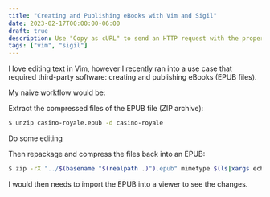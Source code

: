 ```yaml
---
title: "Creating and Publishing eBooks with Vim and Sigil"
date: 2023-02-17T00:00:00-06:00
draft: true
description: Use "Copy as cURL" to send an HTTP request with the proper headers.
tags: ["vim", "sigil"]
---
```


I love editing text in Vim, however I recently ran into a use case that required third-party software: creating and publishing eBooks (EPUB files).

My naive workflow would be:

Extract the compressed files of the EPUB file (ZIP archive):

```bash
$ unzip casino-royale.epub -d casino-royale
```

Do some editing

Then repackage and compress the files back into an EPUB:

```bash
$ zip -rX "../$(basename "$(realpath .)").epub" mimetype $(ls|xargs echo|sed 's/mimetype//g')
```

I would then needs to import the EPUB into a viewer to see the changes.


